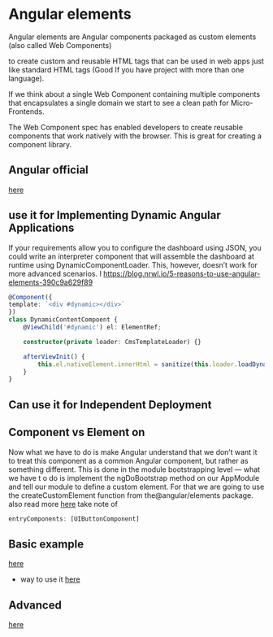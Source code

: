 # Angular elements

Angular elements are Angular components packaged as custom elements (also called Web Components)

to create custom and reusable HTML tags that can be used in web apps just like standard HTML tags 
(Good If you have project with more than one language).

If we think about a single Web Component containing multiple components that encapsulates a single domain 
we start to see a clean path for Micro-Frontends.

The Web Component spec has enabled developers to create reusable components that work natively with the browser.  This is great for creating a component library.

## Angular official
[here](https://angular.io/guide/elements)

## use it for Implementing Dynamic Angular Applications
If your requirements allow you to configure the dashboard using JSON, you could write an interpreter component 
that will assemble the dashboard at runtime using DynamicComponentLoader.
This, however, doesn’t work for more advanced scenarios. I
https://blog.nrwl.io/5-reasons-to-use-angular-elements-390c9a629f89

```typescript
@Component({
template: `<div #dynamic></div>`
})
class DynamicContentCompoent {
    @ViewChild('#dynamic') el: ElementRef;

    constructor(private loader: CmsTemplateLoader) {}

    afterViewInit() {
        this.el.nativeElement.innerHtml = sanitize(this.loader.loadDynamicTemplate());
    }
}
```

## Can use it for Independent Deployment

## Component vs Element on 
Now what we have to do is make Angular understand that we don’t want it to treat this component as a common Angular 
component, but rather as something different. This is done in the module bootstrapping level — what we have t
o do is implement the ngDoBootstrap method on our AppModule and tell our module to define a custom element. 
For that we are going to use the createCustomElement function from the@angular/elements package.
also read more [here](https://indepth.dev/posts/1116/angular-web-components-a-complete-guide)
take note of
```typescript
entryComponents: [UIButtonComponent]
```

## Basic example
[here](https://medium.com/codingthesmartway-com-blog/angular-elements-a-practical-introduction-to-web-components-with-angular-6-52c0b3076c2c)

* way to use it [here](https://blog.bitsrc.io/using-angular-elements-why-and-how-part-1-35f7fd4f0457) 

## Advanced
[here](https://project-awesome.org/mateusortiz/webcomponents-the-right-way)
